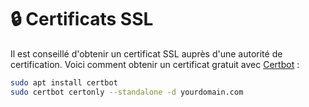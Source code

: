 # 🔒 Certificats SSL

Il est conseillé d'obtenir un certificat SSL auprès d'une autorité de certification. Voici comment obtenir un certificat gratuit avec [Certbot](https://certbot.eff.org/) :

```bash
sudo apt install certbot
sudo certbot certonly --standalone -d yourdomain.com
```
